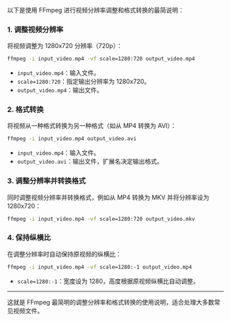 以下是使用 FFmpeg 进行视频分辨率调整和格式转换的最简说明：

### 1. **调整视频分辨率**
将视频调整为 1280x720 分辨率（720p）：

```bash
ffmpeg -i input_video.mp4 -vf scale=1280:720 output_video.mp4
```

- `input_video.mp4`：输入文件。
- `scale=1280:720`：指定输出分辨率为 1280x720。
- `output_video.mp4`：输出文件。

### 2. **格式转换**
将视频从一种格式转换为另一种格式（如从 MP4 转换为 AVI）：

```bash
ffmpeg -i input_video.mp4 output_video.avi
```

- `input_video.mp4`：输入文件。
- `output_video.avi`：输出文件，扩展名决定输出格式。

### 3. **调整分辨率并转换格式**
同时调整视频分辨率并转换格式，例如从 MP4 转换为 MKV 并将分辨率设为 1280x720：

```bash
ffmpeg -i input_video.mp4 -vf scale=1280:720 output_video.mkv
```

### 4. **保持纵横比**
在调整分辨率时自动保持原视频的纵横比：

```bash
ffmpeg -i input_video.mp4 -vf scale=1280:-1 output_video.mp4
```

- `scale=1280:-1`：宽度设为 1280，高度根据原视频纵横比自动调整。

---

这就是 FFmpeg 最简明的调整分辨率和格式转换的使用说明，适合处理大多数常见视频文件。